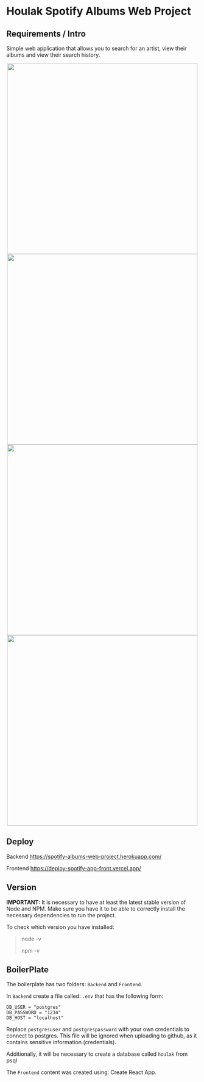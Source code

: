 # Houlak Spotify Albums Web Project

## Requirements / Intro

Simple web application that allows you to search for an artist, view their albums and view their search history.

<p style="text-align:center">
<img width='500' src='https://i.postimg.cc/P5VfQDh2/1.png' </img>
<img width='500' src='https://i.postimg.cc/9f4m8fQV/2.png' </img>
<img width='500' src='https://i.postimg.cc/FsZH1q6t/3.png' </img>
<img width='500' src='https://i.postimg.cc/wBS6Sd1N/4.png' </img>
</p>

## Deploy

Backend
https://spotify-albums-web-project.herokuapp.com/

Frontend
https://deploy-spotify-app-front.vercel.app/

## Version

__IMPORTANT:__ 
It is necessary to have at least the latest stable version of Node and NPM. Make sure you have it to be able to correctly install the necessary dependencies to run the project.

To check which version you have installed:

> node -v
>
> npm -v

## BoilerPlate

The boilerplate has two folders: `Backend` and `Frontend`.

In `Backend` create a file called: `.env` that has the following form:

```
DB_USER = "postgres"
DB_PASSWORD = "1234" 
DB_HOST = "localhost"
```

Replace `postgresuser` and `postgrespassword` with your own credentials to connect to postgres. This file will be ignored when uploading to github, as it contains sensitive information (credentials).

Additionally, it will be necessary to create a database called `houlak` from psql

The `Frontend` content was created using: Create React App.

